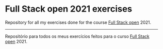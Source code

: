 # Full Stack open 2021 exercises
Repository for all my exercises done for the course [Full Stack open](https://fullstackopen.com/en/) 2021.

------

Repositório para todos os meus exercícios feitos para o curso [Full Stack open](https://fullstackopen.com/en/) 2021.

